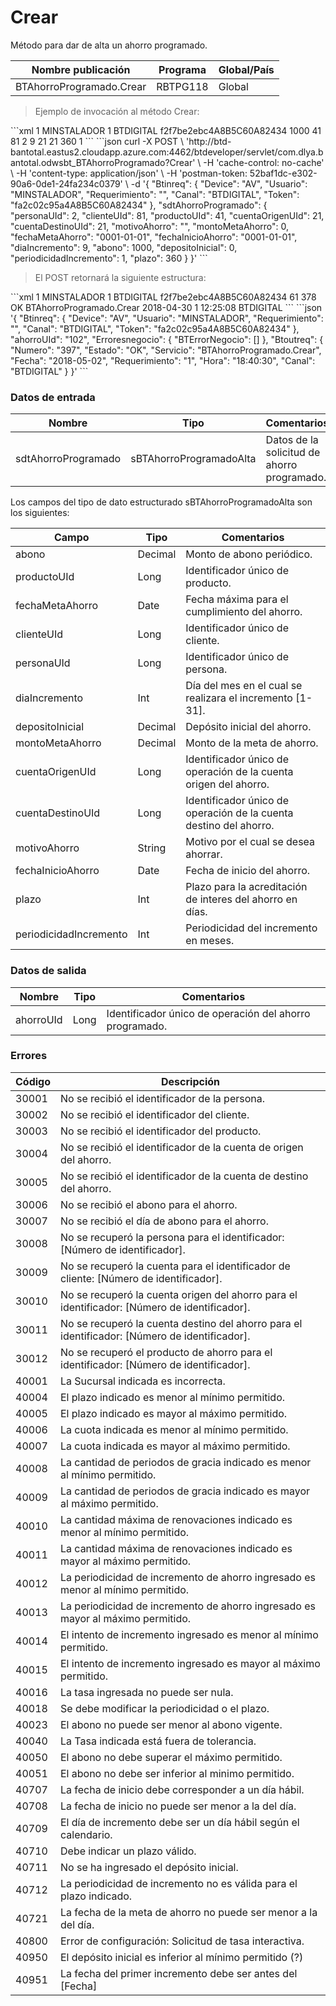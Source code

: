 # Crear 

Método para dar de alta un ahorro programado. 

Nombre publicación | Programa | Global/País 
--------- | ----------- | ----------- 
BTAhorroProgramado.Crear | RBTPG118 | Global 

> Ejemplo de invocación al método Crear: 

<code-group> 
<code-block title="XML" active> 
```xml 
<soapenv:Envelope xmlns:soapenv="http://schemas.xmlsoap.org/soap/envelope/" xmlns:bts="http://uy.com.dlya.bantotal/BTSOA/"> 
   <soapenv:Header/> 
   <soapenv:Body> 
      <bts:BTAhorroProgramado.Crear> 
         <bts:Btinreq> 
            <bts:Device>1</bts:Device> 
            <bts:Usuario>MINSTALADOR</bts:Usuario> 
            <bts:Requerimiento>1</bts:Requerimiento> 
            <bts:Canal>BTDIGITAL</bts:Canal> 
            <bts:Token>f2f7be2ebc4A8B5C60A82434</bts:Token> 
         </bts:Btinreq> 
         <bts:sdtAhorroProgramado> 
            <bts:abono>1000</bts:abono> 
            <bts:productoUId>41</bts:productoUId> 
            <bts:fechaMetaAhorro></bts:fechaMetaAhorro> 
            <bts:clienteUId>81</bts:clienteUId> 
            <bts:personaUId>2</bts:personaUId> 
            <bts:diaIncremento>9</bts:diaIncremento> 
            <bts:depositoInicial></bts:depositoInicial> 
            <bts:montoMetaAhorro></bts:montoMetaAhorro> 
            <bts:cuentaOrigenUId>21</bts:cuentaOrigenUId> 
            <bts:cuentaDestinoUId>21</bts:cuentaDestinoUId> 
            <bts:motivoAhorro></bts:motivoAhorro> 
            <bts:fechaInicioAhorro></bts:fechaInicioAhorro> 
            <bts:plazo>360</bts:plazo> 
            <bts:periodicidadIncremento>1</bts:periodicidadIncremento> 
         </bts:sdtAhorroProgramado> 
      </bts:BTAhorroProgramado.Crear> 
   </soapenv:Body> 
</soapenv:Envelope> 
``` 
</code-block> 

<code-block title="JSON"> 
```json 
curl -X POST \ 
  'http://btd-bantotal.eastus2.cloudapp.azure.com:4462/btdeveloper/servlet/com.dlya.bantotal.odwsbt_BTAhorroProgramado?Crear' \ 
  -H 'cache-control: no-cache' \ 
  -H 'content-type: application/json' \ 
  -H 'postman-token: 52baf1dc-e302-90a6-0de1-24fa234c0379' \ 
  -d '{ 
	"Btinreq": { 
		"Device": "AV", 
		"Usuario": "MINSTALADOR", 
		"Requerimiento": "", 
		"Canal": "BTDIGITAL", 
		"Token": "fa2c02c95a4A8B5C60A82434" 
	}, 
	"sdtAhorroProgramado": { 
		"personaUId": 2, 
		"clienteUId": 81, 
		"productoUId": 41, 
		"cuentaOrigenUId":  21, 
		"cuentaDestinoUId": 21, 
		"motivoAhorro": "", 
		"montoMetaAhorro": 0, 
		"fechaMetaAhorro": "0001-01-01", 
		"fechaInicioAhorro": "0001-01-01", 
		"diaIncremento": 9, 
		"abono": 1000, 
		"depositoInicial": 0, 
		"periodicidadIncremento": 1, 
		"plazo": 360 
	} 
}' 
``` 
</code-block> 
</code-group> 

> El POST retornará la siguiente estructura: 

<code-group> 
<code-block title="XML" active> 
```xml 
<SOAP-ENV:Envelope xmlns:SOAP-ENV="http://schemas.xmlsoap.org/soap/envelope/" xmlns:xsd="http://www.w3.org/2001/XMLSchema" xmlns:SOAP-ENC="http://schemas.xmlsoap.org/soap/encoding/" xmlns:xsi="http://www.w3.org/2001/XMLSchema-instance"> 
	<SOAP-ENV:Body> 
      <BTAhorroProgramado.CrearResponse xmlns="http://uy.com.dlya.bantotal/BTSOA/"> 
         <Btinreq> 
            <Device>1</Device> 
            <Usuario>MINSTALADOR</Usuario> 
            <Requerimiento>1</Requerimiento> 
            <Canal>BTDIGITAL</Canal> 
            <Token>f2f7be2ebc4A8B5C60A82434</Token> 
         </Btinreq> 
         <ahorroUId>61</ahorroUId> 
         <Erroresnegocio></Erroresnegocio> 
         <Btoutreq> 
            <Numero>378</Numero> 
            <Estado>OK</Estado> 
            <Servicio>BTAhorroProgramado.Crear</Servicio> 
            <Fecha>2018-04-30</Fecha> 
            <Requerimiento>1</Requerimiento> 
            <Hora>12:25:08</Hora> 
            <Canal>BTDIGITAL</Canal> 
         </Btoutreq> 
      </BTAhorroProgramado.CrearResponse> 
   </SOAP-ENV:Body> 
</SOAP-ENV:Envelope> 
``` 
</code-block> 

<code-block title="JSON"> 
```json 
'{ 
	"Btinreq": { 
		"Device": "AV", 
		"Usuario": "MINSTALADOR", 
		"Requerimiento": "", 
		"Canal": "BTDIGITAL", 
		"Token": "fa2c02c95a4A8B5C60A82434" 
	}, 
    "ahorroUId": "102", 
    "Erroresnegocio": { 
        "BTErrorNegocio": [] 
    }, 
    "Btoutreq": { 
        "Numero": "397", 
        "Estado": "OK", 
        "Servicio": "BTAhorroProgramado.Crear", 
        "Fecha": "2018-05-02", 
        "Requerimiento": "1", 
        "Hora": "18:40:30", 
        "Canal": "BTDIGITAL" 
    } 
}' 
``` 
</code-block> 
</code-group>  

### Datos de entrada 

Nombre | Tipo | Comentarios 
--------- | ----------- | ----------- 
sdtAhorroProgramado | sBTAhorroProgramadoAlta | Datos de la solicitud de ahorro programado. 

Los campos del tipo de dato estructurado sBTAhorroProgramadoAlta son los siguientes: 

Campo | Tipo | Comentarios 
--------- | ----------- | ----------- 
abono | Decimal | Monto de abono periódico. 
productoUId | Long | Identificador único de producto. 
fechaMetaAhorro | Date | Fecha máxima para el cumplimiento del ahorro. 
clienteUId | Long | Identificador único de cliente. 
personaUId | Long | Identificador único de persona. 
diaIncremento | Int | Día del mes en el cual se realizara el incremento [1-31]. 
depositoInicial | Decimal | Depósito inicial del ahorro. 
montoMetaAhorro | Decimal | Monto de la meta de ahorro. 
cuentaOrigenUId | Long | Identificador único de operación de la cuenta origen del ahorro. 
cuentaDestinoUId | Long | Identificador único de operación de la cuenta destino del ahorro. 
motivoAhorro | String | Motivo por el cual se desea ahorrar. 
fechaInicioAhorro | Date | Fecha de inicio del ahorro. 
plazo | Int | Plazo para la acreditación de interes del ahorro en días. 
periodicidadIncremento | Int | Periodicidad del incremento en meses. 

### Datos de salida 

Nombre | Tipo | Comentarios 
--------- | ----------- | ----------- 
ahorroUId | Long | Identificador único de operación del ahorro programado. 

### Errores 

Código | Descripción 
--------- | ----------- 
30001 | No se recibió el identificador de la persona. 
30002 | No se recibió el identificador del cliente. 
30003 | No se recibió el identificador del producto. 
30004 | No se recibió el identificador de la cuenta de origen del ahorro. 
30005 | No se recibió el identificador de la cuenta de destino del ahorro. 
30006 | No se recibió el abono para el ahorro. 
30007 | No se recibió el día de abono para el ahorro. 
30008 | No se recuperó la persona para el identificador: [Número de identificador]. 
30009 | No se recuperó la cuenta para el identificador de cliente: [Número de identificador]. 
30010 | No se recuperó la cuenta origen del ahorro para el identificador: [Número de identificador]. 
30011 | No se recuperó la cuenta destino del ahorro para el identificador: [Número de identificador]. 
30012 | No se recuperó el producto de ahorro para el identificador: [Número de identificador]. 
40001 | La Sucursal indicada es incorrecta. 
40004 | El plazo indicado es menor al mínimo permitido. 
40005 | El plazo indicado es mayor al máximo permitido. 
40006 | La cuota indicada es menor al mínimo permitido. 
40007 | La cuota indicada es mayor al máximo permitido.   
40008 | La cantidad de periodos de gracia indicado es menor al mínimo permitido. 
40009 | La cantidad de periodos de gracia indicado es mayor al máximo permitido. 
40010 | La cantidad máxima de renovaciones indicado es menor al mínimo permitido. 
40011 | La cantidad máxima de renovaciones indicado es mayor al máximo permitido. 
40012 | La periodicidad de incremento de ahorro ingresado es menor al mínimo permitido. 
40013 | La periodicidad de incremento de ahorro ingresado es mayor al máximo permitido. 
40014 | El intento de incremento ingresado es menor al mínimo permitido. 
40015 | El intento de incremento ingresado es mayor al máximo permitido. 
40016 | La tasa ingresada no puede ser nula. 
40018 | Se debe modificar la periodicidad o el plazo. 
40023 | El abono no puede ser menor al abono vigente. 
40040 | La Tasa indicada está fuera de tolerancia. 
40050 | El abono no debe superar el máximo permitido. 
40051 | El abono no debe ser inferior al minimo permitido. 
40707 | La fecha de inicio debe corresponder a un día hábil. 
40708 | La fecha de inicio no puede ser menor a la del día. 
40709 | El día de incremento debe ser un día hábil según el calendario. 
40710 | Debe indicar un plazo válido. 
40711 | No se ha ingresado el depósito inicial. 
40712 | La periodicidad de incremento no es válida para el plazo indicado. 
40721 | La fecha de la meta de ahorro no puede ser menor a la del día. 
40800 | Error de configuración: Solicitud de tasa interactiva. 
40950 | El depósito inicial es inferior al mínimo permitido (?) 
40951 | La fecha del primer incremento debe ser antes del [Fecha] 

 
